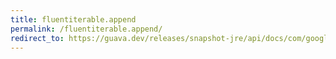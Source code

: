 ```yaml
---
title: fluentiterable.append
permalink: /fluentiterable.append/
redirect_to: https://guava.dev/releases/snapshot-jre/api/docs/com/google/common/collect/FluentIterable.html#append-E...-
---
```

